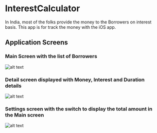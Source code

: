 # InterestCalculator
In India, most of the folks provide the money to the Borrowers on interest basis. This app is for track the money with the iOS app.

## Application Screens

### Main Screen with the list of Borrowers
![alt text](https://github.com/ApparaoMulpuri/InterestCalculator/blob/master/Screen%20Shot%202017-10-13%20at%206.08.18%20PM.png)

### Detail screen displayed with Money, Interest and Duration details
![alt text](https://github.com/ApparaoMulpuri/InterestCalculator/blob/master/Screen%20Shot%202017-10-13%20at%206.08.22%20PM.png)

### Settings screen with the switch to display the total amount in the Main screen
![alt text](https://github.com/ApparaoMulpuri/InterestCalculator/blob/master/Screen%20Shot%202017-10-13%20at%206.08.26%20PM.png)

